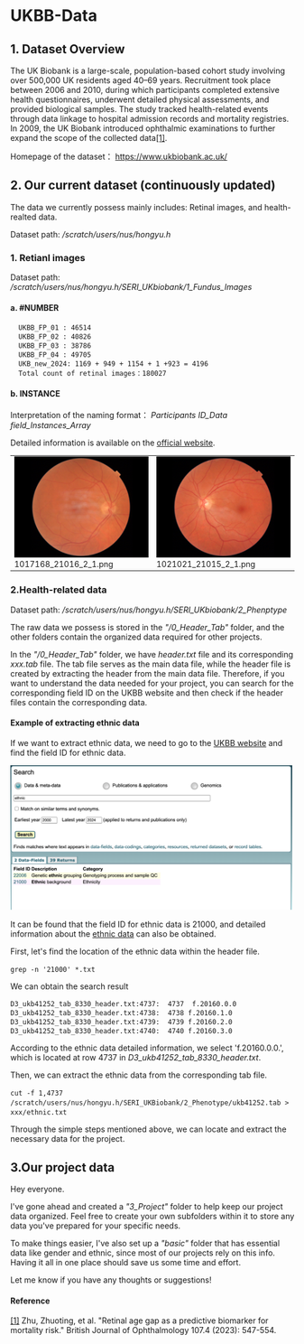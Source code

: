 # UKBB-Data

## 1. Dataset Overview
   The UK Biobank is a large-scale, population-based cohort study involving over 500,000 UK residents aged 40–69 years. Recruitment took place between 2006 and 2010, during which participants completed extensive health questionnaires, underwent detailed physical assessments, and provided biological samples. The study tracked health-related events through data linkage to hospital admission records and mortality registries. In 2009, the UK Biobank introduced ophthalmic examinations to further expand the scope of the collected data[[1]](https://bjo.bmj.com/content/bjophthalmol/107/4/547.full.pdf).  
   
   Homepage of the dataset： https://www.ukbiobank.ac.uk/

## 2. Our current dataset (continuously updated)
  The data we currently possess mainly includes: Retinal images, and health-realted data.
   
  Dataset path:  */scratch/users/nus/hongyu.h*

   ### 1. Retianl images
   
   Dataset path: */scratch/users/nus/hongyu.h/SERI_UKbiobank/1_Fundus_Images*

   #### a. #NUMBER
      UKBB_FP_01 : 46514  
      UKBB_FP_02 : 40826  
      UKBB_FP_03 : 38786  
      UKBB_FP_04 : 49705  
      UKB_new_2024: 1169 + 949 + 1154 + 1 +923 = 4196  
      Total count of retinal images：180027  

   #### b. INSTANCE
   Interpretation of the naming format： *Participants ID_Data field_Instances_Array*  
   
   Detailed information is available on the [official website](https://biobank.ndph.ox.ac.uk/showcase/field.cgi?id=21015).
   
  <table>
  <tr>
    <td>
      <img src="https://github.com/xuting42/UKBB-Data/blob/main/imgs/1017168_21016_2_1.png" width="300px">
      <br>1017168_21016_2_1.png
    </td>
    <td>
      <img src="https://github.com/xuting42/UKBB-Data/blob/main/imgs/1021021_21015_2_1.png" width="300px">
      <br>1021021_21015_2_1.png
    </td>
  </tr>
</table>

### 2.Health-related data
Dataset path: */scratch/users/nus/hongyu.h/SERI_UKbiobank/2_Phenptype*

The raw data we possess is stored in the *"/0_Header_Tab"* folder, and the other folders contain the organized data required for 
other projects.

In the *"/0_Header_Tab"* folder, we have *header.txt* file and its corresponding *xxx.tab* file. The tab file serves as the main data file, while the header file is created by extracting the header from the main data file. Therefore, if you want to understand the data needed for your project, you can search for the corresponding field ID on the UKBB website and then check if the header files contain the corresponding data.

   #### Example of extracting ethnic data
  If we want to extract ethnic data, we need to go to the [UKBB website](https://biobank.ndph.ox.ac.uk/showcase/search.cgi) and find the field ID for ethnic data. 
 
  <img src="https://github.com/xuting42/UKBB-Data/blob/main/imgs/biobank_search.png" width="500px">
  
  It can be found that the field ID for ethnic data is 21000, and detailed information about the [ethnic data](https://biobank.ndph.ox.ac.uk/showcase/field.cgi?id=21000) can also be obtained.
  
  First, let's find the location of the ethnic data within the header file.

  `grep -n '21000' *.txt` 

  We can obtain the search result

```
D3_ukb41252_tab_8330_header.txt:4737:  4737  f.20160.0.0
D3_ukb41252_tab_8330_header.txt:4738:  4738	f.20160.1.0  
D3_ukb41252_tab_8330_header.txt:4739:  4739	f.20160.2.0  
D3_ukb41252_tab_8330_header.txt:4740:  4740	f.20160.3.0
```
According to the ethnic data detailed information, we select 'f.20160.0.0.', which is located at row 4737 in *D3_ukb41252_tab_8330_header.txt*.

Then, we can extract the ethnic data from the corresponding tab file.

`cut -f 1,4737  /scratch/users/nus/hongyu.h/SERI_UKBiobank/2_Phenotype/ukb41252.tab >  xxx/ethnic.txt`

Through the simple steps mentioned above, we can locate and extract the necessary data for the project.

## 3.Our project data

Hey everyone.

I've gone ahead and created a *"3_Project"* folder to help keep our project data organized. Feel free to create your own subfolders within it to store any data you've prepared for your specific needs.

To make things easier, I've also set up a *"basic"* folder that has essential data like gender and ethnic, since most of our projects rely on this info. Having it all in one place should save us some time and effort.

Let me know if you have any thoughts or suggestions!

  
  
      





#### Reference

[[1]](https://bjo.bmj.com/content/bjophthalmol/107/4/547.full.pdf) Zhu, Zhuoting, et al. "Retinal age gap as a predictive biomarker for mortality risk." British Journal of Ophthalmology 107.4 (2023): 547-554.
